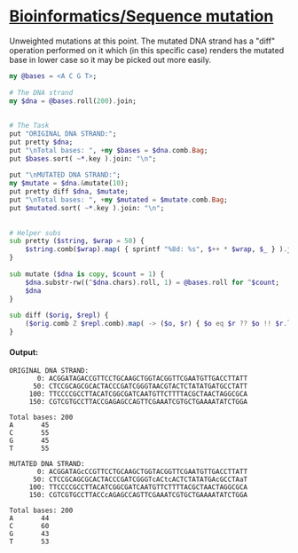 [1]: https://rosettacode.org/wiki/Bioinformatics/Sequence_mutation

# [Bioinformatics/Sequence mutation][1]

Unweighted mutations at this point. The mutated DNA strand has a "diff" operation performed on it which (in this specific case) renders the mutated base in lower case so it may be picked out more easily.






```raku
my @bases = <A C G T>;
 
# The DNA strand
my $dna = @bases.roll(200).join;
 
 
# The Task
put "ORIGINAL DNA STRAND:";
put pretty $dna;
put "\nTotal bases: ", +my $bases = $dna.comb.Bag;
put $bases.sort( ~*.key ).join: "\n";
 
put "\nMUTATED DNA STRAND:";
my $mutate = $dna.&mutate(10);
put pretty diff $dna, $mutate;
put "\nTotal bases: ", +my $mutated = $mutate.comb.Bag;
put $mutated.sort( ~*.key ).join: "\n";
 
 
# Helper subs
sub pretty ($string, $wrap = 50) {
    $string.comb($wrap).map( { sprintf "%8d: %s", $++ * $wrap, $_ } ).join: "\n"
}
 
sub mutate ($dna is copy, $count = 1) {
    $dna.substr-rw((^$dna.chars).roll, 1) = @bases.roll for ^$count;
    $dna
}
 
sub diff ($orig, $repl) {
    ($orig.comb Z $repl.comb).map( -> ($o, $r) { $o eq $r ?? $o !! $r.lc }).join
}
```

#### Output:
```
ORIGINAL DNA STRAND:
       0: ACGGATAGACCGTTCCTGCAAGCTGGTACGGTTCGAATGTTGACCTTATT
      50: CTCCGCAGCGCACTACCCGATCGGGTAACGTACTCTATATGATGCCTATT
     100: TTCCCCGCCTTACATCGGCGATCAATGTTCTTTTACGCTAACTAGGCGCA
     150: CGTCGTGCCTTACCGAGAGCCAGTTCGAAATCGTGCTGAAAATATCTGGA

Total bases: 200
A       45
C       55
G       45
T       55

MUTATED DNA STRAND:
       0: ACGGATAGcCCGTTCCTGCAAGCTGGTACGGTTCGAATGTTGACCTTATT
      50: CTCCGCAGCGCACTACCCGATCGGGTcACtcACTCTATATGAcGCCTAaT
     100: TTCCCCGCCTTACATCGGCGATCAATGTTCTTTTACGCTAACTAGGCGCA
     150: CGTCGTGCCTTACCcAGAGCCAGTTCGAAATCGTGCTGAAAATATCTGGA

Total bases: 200
A       44
C       60
G       43
T       53
```
